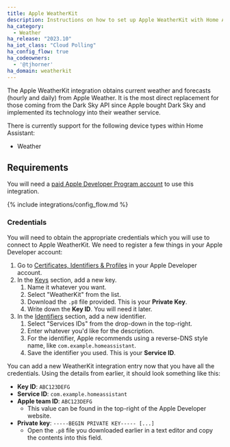 ```yaml
---
title: Apple WeatherKit
description: Instructions on how to set up Apple WeatherKit with Home Assistant.
ha_category:
  - Weather
ha_release: "2023.10"
ha_iot_class: "Cloud Polling"
ha_config_flow: true
ha_codeowners:
  - '@tjhorner'
ha_domain: weatherkit
---
```


The Apple WeatherKit integration obtains current weather and forecasts (hourly and daily) from Apple Weather. It is the most direct replacement for those coming from the Dark Sky API since Apple bought Dark Sky and implemented its technology into their weather service.

There is currently support for the following device types within Home Assistant:

- Weather

## Requirements

You will need a [paid Apple Developer Program account](https://developer.apple.com/support/compare-memberships/) to use this integration.

{% include integrations/config_flow.md %}

### Credentials

You will need to obtain the appropriate credentials which you will use to connect to Apple WeatherKit. We need to register a few things in your Apple Developer account:

1. Go to [Certificates, Identifiers & Profiles](https://developer.apple.com/account/resources/certificates/list) in your Apple Developer account.
2. In the [Keys](https://developer.apple.com/account/resources/authkeys/list) section, add a new key.
    1. Name it whatever you want.
    2. Select "WeatherKit" from the list.
    3. Download the `.p8` file provided. This is your **Private Key**.
    4. Write down the **Key ID**. You will need it later.
3. In the [Identifiers](https://developer.apple.com/account/resources/identifiers/list) section, add a new identifier.
    1. Select "Services IDs" from the drop-down in the top-right.
    2. Enter whatever you'd like for the description.
    3. For the identifier, Apple recommends using a reverse-DNS style name, like `com.example.homeassistant`.
    4. Save the identifier you used. This is your **Service ID**.

You can add a new WeatherKit integration entry now that you have all the credentials. Using the details from earlier, it should look something like this:

- **Key ID**: `ABC123DEFG`
- **Service ID**: `com.example.homeassistant`
- **Apple team ID**: `ABC123DEFG`
  - This value can be found in the top-right of the Apple Developer website.
- **Private key**: `-----BEGIN PRIVATE KEY----- [...]`
  - Open the `.p8` file you downloaded earlier in a text editor and copy the contents into this field.
